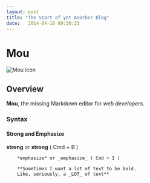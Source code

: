 ```yaml
---
layout: post
title: "The Start of yet Another Blog"
date:   2014-04-10 09:30:33
---
```



# Mou

![Mou icon](http://mouapp.com/Mou_128.png)

## Overview

**Mou**, the missing Markdown editor for *web developers*.

### Syntax

#### Strong and Emphasize 

**strong** or __strong__ ( Cmd + B )

        *emphasize* or _emphasize_ ( Cmd + I )

        **Sometimes I want a lot of text to be bold.
        Like, seriously, a _LOT_ of text**

